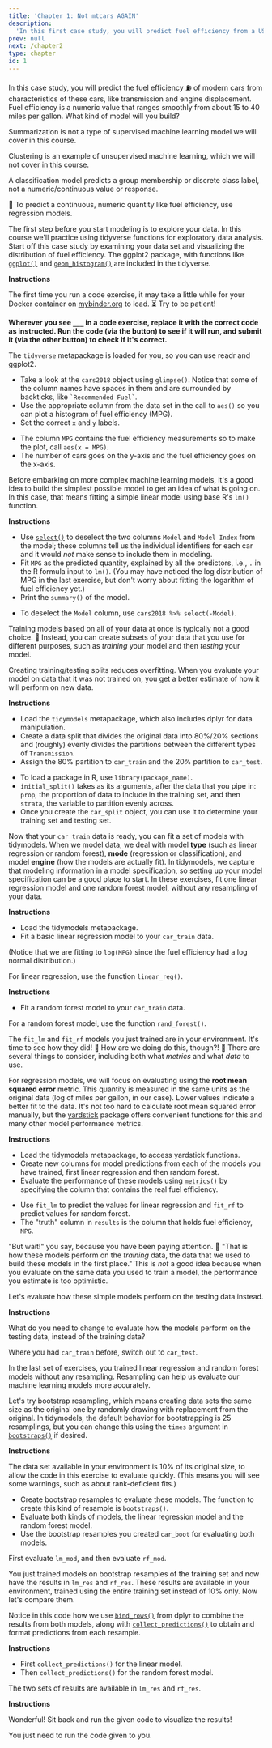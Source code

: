 ```yaml
---
title: 'Chapter 1: Not mtcars AGAIN'
description:
  'In this first case study, you will predict fuel efficiency from a US Department of Energy data set for real cars of today.'
prev: null
next: /chapter2
type: chapter
id: 1
---
```


<exercise id="1" title="Make predictions using machine learning" type="slides">

<slides source="chapter1_01">
</slides>

</exercise>

<exercise id="2" title="Choose an appropriate model">

In this case study, you will predict the fuel efficiency ⛽  of modern cars from characteristics of these cars, like transmission and engine displacement. Fuel efficiency is a numeric value that ranges smoothly from about 15 to 40 miles per gallon. What kind of model will you build?

<choice>
<opt text="Summarization">

Summarization is not a type of supervised machine learning model we will cover in this course.

</opt>

<opt text="Clustering">

Clustering is an example of unsupervised machine learning, which we will not cover in this course.

</opt>

<opt text="Classification">

A classification model predicts a group membership or discrete class label, not a numeric/continuous value or response.

</opt>

<opt text="Regression" correct="true">

👏 To predict a continuous, numeric quantity like fuel efficiency, use regression models.

</opt>
</choice>

</exercise>

<exercise id="3" title="Visualize the fuel efficiency distribution">

The first step before you start modeling is to explore your data. In this course we'll practice using tidyverse functions for exploratory data analysis. Start off this case study by examining your data set and visualizing the distribution of fuel efficiency. The ggplot2 package, with functions like [`ggplot()`](https://ggplot2.tidyverse.org/reference/ggplot.html) and [`geom_histogram()`](https://ggplot2.tidyverse.org/reference/geom_histogram.html) are included in the tidyverse.

**Instructions**

The first time you run a code exercise, it may take a little while for your Docker container on [mybinder.org](https://mybinder.org/v2/gh/juliasilge/supervised-ML-case-studies-course/binder) to load. ⏳ Try to be patient!

**Wherever you see `___` in a code exercise, replace it with the correct code as instructed. Run the code (via the button) to see if it will run, and submit it (via the other button) to check if it's correct.**

The `tidyverse` metapackage is loaded for you, so you can use readr and ggplot2. 

- Take a look at the `cars2018` object using `glimpse()`. Notice that some of the column names have spaces in them and are surrounded by backticks, like `` `Recommended Fuel` ``.
- Use the appropriate column from the data set in the call to `aes()` so you can plot a histogram of fuel efficiency (MPG).
- Set the correct `x` and `y` labels.

<codeblock id="01_03">

- The column `MPG` contains the fuel efficiency measurements so to make the plot, call `aes(x = MPG)`.
- The number of cars goes on the y-axis and the fuel efficiency goes on the x-axis.

</codeblock>

</exercise>

<exercise id="4" title="Build a simple linear model">

Before embarking on more complex machine learning models, it's a good idea to build the simplest possible model to get an idea of what is going on. In this case, that means fitting a simple linear model using base R's `lm()` function.

**Instructions**

- Use [`select()`](https://dplyr.tidyverse.org/reference/select.html) to deselect the two columns `Model` and `Model Index` from the model; these columns tell us the individual identifiers for each car and it would *not* make sense to include them in modeling. 
- Fit `MPG` as the predicted quantity, explained by all the predictors, i.e., `.` in the R formula input to `lm()`. (You may have noticed the log distribution of MPG in the last exercise, but don't worry about fitting the logarithm of fuel efficiency yet.) 
- Print the `summary()` of the model.

<codeblock id="01_04">

- To deselect the `Model` column, use `cars2018 %>% select(-Model)`.

</codeblock>

</exercise>

<exercise id="5" title="Getting started with tidymodels" type="slides">

<slides source="chapter1_05">
</slides>

</exercise>

<exercise id="6" title="Training and testing data">

Training models based on all of your data at once is typically not a good choice. 🚫 Instead, you can create subsets of your data that you use for different purposes, such as *training* your model and then *testing* your model. 

Creating training/testing splits reduces overfitting. When you evaluate your model on data that it was not trained on, you get a better estimate of how it will perform on new data.

**Instructions**

- Load the `tidymodels` metapackage, which also includes dplyr for data manipulation. 
- Create a data split that divides the original data into 80%/20% sections and (roughly) evenly divides the partitions between the different types of `Transmission`.
- Assign the 80% partition to `car_train` and the 20% partition to `car_test`.

<codeblock id="01_06">

- To load a package in R, use `library(package_name)`.
- `initial_split()` takes as its arguments, after the data that you pipe in: `prop`, the proportion of data to include in the training set, and then `strata`, the variable to partition evenly across.
- Once you create the `car_split` object, you can use it to determine your training set and testing set.

</codeblock>

</exercise>

<exercise id="7" title="Train models with tidymodels">

Now that your `car_train` data is ready, you can fit a set of models with tidymodels. When we model data, we deal with model **type** (such as linear regression or random forest), **mode** (regression or classification), and model **engine** (how the models are actually fit). In tidymodels, we capture that modeling information in a model specification, so setting up your model specification can be a good place to start. In these exercises, fit one linear regression model and one random forest model, without any resampling of your data.

**Instructions**

- Load the tidymodels metapackage. 
- Fit a basic linear regression model to your `car_train` data. 

(Notice that we are fitting to `log(MPG)` since the fuel efficiency had a log normal distribution.)

<codeblock id="01_07_1">

For linear regression, use the function `linear_reg()`.

</codeblock>

**Instructions**

- Fit a random forest model to your `car_train` data.

<codeblock id="01_07_2">

For a random forest model, use the function `rand_forest()`.

</codeblock>

</exercise>

<exercise id="8" title="Evaluate model performance">

The `fit_lm` and `fit_rf` models you just trained are in your environment. It's time to see how they did! 🤩 How are we doing do this, though?! 🤔 There are several things to consider, including both what _metrics_ and what _data_ to use.

For regression models, we will focus on evaluating using the **root mean squared error** metric. This quantity is measured in the same units as the original data (log of miles per gallon, in our case). Lower values indicate a better fit to the data. It's not too hard to calculate root mean squared error manually, but the [yardstick](https://tidymodels.github.io/yardstick/) package offers convenient functions for this and many other model performance metrics.

**Instructions**

- Load the tidymodels metapackage, to access yardstick functions. 
- Create new columns for model predictions from each of the models you have trained, first linear regression and then random forest.
- Evaluate the performance of these models using [`metrics()`](https://tidymodels.github.io/yardstick/reference/metrics.html) by specifying the column that contains the real fuel efficiency.

<codeblock id="01_08">

- Use `fit_lm` to predict the values for linear regression and `fit_rf` to predict values for random forest.
- The "truth" column in `results` is the column that holds fuel efficiency, `MPG`.

</codeblock>

</exercise>

<exercise id="9" title="Use the testing data">

"But wait!" you say, because you have been paying attention. 🤔 "That is how these models perform on the *training* data, the data that we used to build these models in the first place." This is _not_ a good idea because when you evaluate on the same data you used to train a model, the performance you estimate is too optimistic.

Let's evaluate how these simple models perform on the testing data instead.

**Instructions**

What do you need to change to evaluate how the models perform on the testing data, instead of the training data?

<codeblock id="01_09">

Where you had `car_train` before, switch out to `car_test`.

</codeblock>

</exercise>

<exercise id="10" title="Let's sample our data" type="slides">

<slides source="chapter1_10">
</slides>

</exercise>

<exercise id="11" title="Bootstrap resampling">

In the last set of exercises, you trained linear regression and random forest models without any resampling. Resampling can help us evaluate our machine learning models more accurately.

Let's try bootstrap resampling, which means creating data sets the same size as the original one by randomly drawing with replacement from the original. In tidymodels, the default behavior for bootstrapping is 25 resamplings, but you can change this using the `times` argument in [`bootstraps()`](https://tidymodels.github.io/rsample/reference/bootstraps.html) if desired.

**Instructions**

The data set available in your environment is 10% of its original size, to allow the code in this exercise to evaluate quickly. (This means you will see some warnings, such as about rank-deficient fits.)

- Create bootstrap resamples to evaluate these models. The function to create this kind of resample is `bootstraps()`.
- Evaluate both kinds of models, the linear regression model and the random forest model.
- Use the bootstrap resamples you created `car_boot` for evaluating both models.

<codeblock id="01_11">

First evaluate `lm_mod`, and then evaluate `rf_mod`.

</codeblock>

</exercise>

<exercise id="12" title="Plot modeling results">

You just trained models on bootstrap resamples of the training set and now have the results in `lm_res` and `rf_res`. These results are available in your environment, trained using the entire training set instead of 10% only. Now let's compare them. 

Notice in this code how we use [`bind_rows()`](https://dplyr.tidyverse.org/reference/bind.html) from dplyr to combine the results from both models, along with [`collect_predictions()`](https://tune.tidymodels.org/reference/collect_predictions.html) to obtain and format predictions from each resample.

**Instructions**

- First `collect_predictions()` for the linear model.
- Then `collect_predictions()` for the random forest model.

<codeblock id="01_12_1">

The two sets of results are available in `lm_res` and `rf_res`.

</codeblock>

**Instructions**

Wonderful! Sit back and run the given code to visualize the results!

<codeblock id="01_12_2">

You just need to run the code given to you.

</codeblock>

</exercise>














